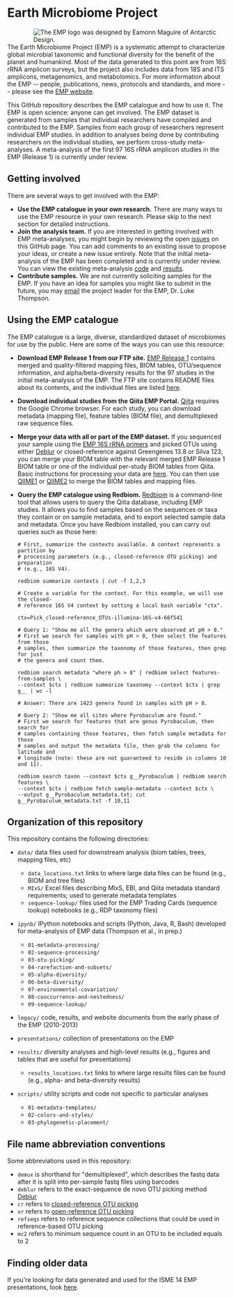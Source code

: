 Earth Microbiome Project
========================

<div style="float: right; margin-left: 30px;"><img title="The EMP logo was designed by Eamonn Maguire of Antarctic Design." style="float: right;margin-left: 30px;" src="http://www.earthmicrobiome.org/files/2011/01/EMP-green-small.png" align=right /></div>

The Earth Microbiome Project (EMP) is a systematic attempt to characterize global microbial taxonomic and functional diversity for the benefit of the planet and humankind. Most of the data generated to this point are from 16S rRNA amplicon surveys, but the project also includes data from 18S and ITS amplicons, metagenomics, and metabolomics. For more information about the EMP -- people, publications, news, protocols and standards, and more -- please see the [EMP website](http://www.earthmicrobiome.org/).

This GitHub repository describes the EMP catalogue and how to use it. The EMP is open science: anyone can get involved. The EMP dataset is generated from samples that individual researchers have compiled and contributed to the EMP. Samples from each group of researchers represent individual EMP studies. In addition to analyses being done by contributing researchers on the individual studies, we perform cross-study meta-analyses. A meta-analysis of the first 97 16S rRNA amplicon studies in the EMP (Release 1) is currently under review.

Getting involved
----------------

There are several ways to get involved with the EMP:

* **Use the EMP catalogue in your own research.** There are many ways to use the EMP resource in your own research. Please skip to the next section for detailed instructions.
* **Join the analysis team.** If you are interested in getting involved with EMP meta-analyses, you might begin by reviewing the open [issues](https://github.com/EarthMicrobiomeProject/emp/issues) on this GitHub page. You can add comments to an existing issue to propose your ideas, or create a new issue entirely. Note that the initial meta-analysis of the EMP has been completed and is currently under review. You can view the existing meta-analysis [code](https://github.com/biocore/emp/tree/master/ipynb) and [results](https://github.com/biocore/emp/tree/master/results).
* **Contribute samples.** We are not currently soliciting samples for the EMP. If you have an idea for samples you might like to submit in the future, you may [email](mailto:lukethompson@gmail.com) the project leader for the EMP, Dr. Luke Thompson.

Using the EMP catalogue
-----------------------

The EMP catalogue is a large, diverse, standardized dataset of microbiomes for use by the public. Here are some of the ways you can use this resource:

* **Download EMP Release 1 from our FTP site.** [EMP Release 1](ftp://ftp.microbio.me/emp/release1) contains merged and quality-filtered mapping files, BIOM tables, OTU/sequence information, and alpha/beta-diversity results for the 97 studies in the initial meta-analysis of the EMP. The FTP site contains README files about its contents, and the individual files are listed [here](https://github.com/biocore/emp/blob/master/data/data_locations.txt).
* **Download individual studies from the Qiita EMP Portal.** [Qiita](https://qiita.ucsd.edu/emp/) requires the Google Chrome browser. For each study, you can download metadata (mapping file), feature tables (BIOM file), and demultiplexed raw sequence files.
* **Merge your data with all or part of the EMP dataset.** If you sequenced your sample using the [EMP 16S rRNA primers](http://www.earthmicrobiome.org/protocols-and-standards/16s/) and picked OTUs using either [Deblur](http://msystems.asm.org/content/2/2/e00191-16) or closed-reference against Greengenes 13.8 or Silva 123, you can merge your BIOM table with the relevant merged EMP Release 1 BIOM table or one of the individual per-study BIOM tables from Qiita. Basic instructions for processing your data are [here](http://www.earthmicrobiome.org/protocols-and-standards/initial-qiime-processing/). You can then use [QIIME1](http://qiime.org/) or [QIIME2](https://qiime2.org/) to merge the BIOM tables and mapping files.
* **Query the EMP catalogue using Redbiom.** [Redbiom](https://github.com/biocore/redbiom) is a command-line tool that allows users to query the Qiita database, including EMP studies. It allows you to find samples based on the sequences or taxa they contain or on sample metadata, and to export selected sample data and metadata. Once you have Redbiom installed, you can carry out queries such as those here:

    ```
    # First, summarize the contexts available. A context represents a partition by 
    # processing parameters (e.g., closed-reference OTU picking) and preparation 
    # (e.g., 16S V4).
    
    redbiom summarize contexts | cut -f 1,2,3
    
    # Create a variable for the context. For this example, we will use the closed-
    # reference 16S V4 context by setting a local bash variable "ctx". 
    
    ctx=Pick_closed-reference_OTUs-illumina-16S-v4-66f541
    
    # Query 1: "Show me all the genera which were observed at pH > 8."
    # First we search for samples with pH > 8, then select the features from those 
    # samples, then summarize the taxonomy of those features, then grep for just 
    # the genera and count them.
    
    redbiom search metadata "where ph > 8" | redbiom select features-from-samples \
    --context $ctx | redbiom summarize taxonomy --context $ctx | grep g__ | wc -l
    
    # Answer: There are 1423 genera found in samples with pH > 8.
    
    # Query 2: "Show me all sites where Pyrobaculum are found." 
    # First we search for features that are genus Pyrobaculum, then search for 
    # samples containing those features, then fetch sample metadata for those 
    # samples and output the metadata file, then grab the columns for latitude and 
    # longitude (note: these are not guaranteed to reside in columns 10 and 11).
    
    redbiom search taxon --context $ctx g__Pyrobaculum | redbiom search features \
    --context $ctx | redbiom fetch sample-metadata --context $ctx \
    --output g__Pyrobaculum_metadata.txt; cut g__Pyrobaculum_metadata.txt -f 10,11
    ```

Organization of this repository
-------------------------------

This repository contains the following directories:

* `data/` data files used for downstream analysis (biom tables, trees, mapping files, etc)
    - `data_locations.txt` links to where large data files can be found (e.g., BIOM and tree files)
    - `MIxS/` Excel files describing MIxS, EBI, and Qiita metadata standard requirements; used to generate metadata templates
    - `sequence-lookup/` files used for the EMP Trading Cards (sequence lookup) notebooks (e.g., RDP taxonomy files)

* `ipynb/` IPython notebooks and scripts (Python, Java, R, Bash) developed for meta-analysis of EMP data (Thompson et al., in prep.)
    - `01-metadata-processing/`
    - `02-sequence-processing/`
    - `03-otu-picking/`
    - `04-rarefaction-and-subsets/`
    - `05-alpha-diversity/`
    - `06-beta-diversity/`
    - `07-environmental-covariation/`
    - `08-cooccurrence-and-nestedness/`
    - `09-sequence-lookup/`

* `legacy/` code, results, and website documents from the early phase of the EMP (2010-2013)

* `presentations/` collection of presentations on the EMP

* `results/` diversity analyses and high-level results (e.g., figures and tables that are useful for presentations)
    - `results_locations.txt` links to where large results files can be found (e.g., alpha- and beta-diversity results)

* `scripts/` utility scripts and code not specific to particular analyses
    - `01-metadata-templates/`
    - `02-colors-and-styles/`
    - `03-phylogenetic-placement/`

File name abbreviation conventions
----------------------------------

Some abbreviations used in this repository:

* `demux` is shorthand for "demultiplexed", which describes the fastq data after it is split into per-sample fastq files using barcodes
* `deblur` refers to the exact-sequence de novo OTU picking method [Deblur](https://github.com/cuttlefishh/deblur)
* `cr` refers to [closed-reference OTU picking](http://qiime.org/tutorials/otu_picking.html#closed-reference-otu-picking)
* `or` refers to [open-reference OTU picking](http://qiime.org/tutorials/otu_picking.html#open-reference-otu-picking)
* `refseqs` refers to reference sequence collections that could be used in reference-based OTU picking
* `mc2` refers to minimum sequence count in an OTU to be included equals to 2

Finding older data
------------------

If you're looking for data generated and used for the ISME 14 EMP presentations, look [here](https://github.com/EarthMicrobiomeProject/emp/tree/isme14).


